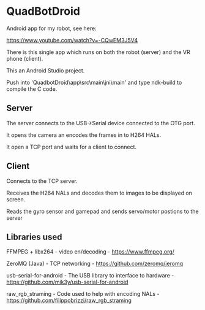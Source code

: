# QuadBotDroid

Android app for my robot, see here:

https://www.youtube.com/watch?v=-CQwEM3J5V4

There is this single app which runs on both the robot (server) and the VR phone (client).

This an Android Studio project.

Push into 'QuadbotDroid\app\src\main\jni\main' and type ndk-build to compile the C code.


## Server

The server connects to the USB->Serial device connected to the OTG port.

It opens the camera an encodes the frames in to H264 HALs.

It open a TCP port and waits for a client to connect.

## Client

Connects to the TCP server.

Receives the H264 NALs and decodes them to images to be displayed on screen.

Reads the gyro sensor and gamepad and sends servo/motor postions to the server

## Libraries used

FFMPEG + libx264 - video en/decoding - https://www.ffmpeg.org/

ZeroMQ (Java) - TCP networking - https://github.com/zeromq/jeromq

usb-serial-for-android - The USB library to interface to hardware - https://github.com/mik3y/usb-serial-for-android

raw_rgb_straming - Code used to help with encoding NALs - https://github.com/filippobrizzi/raw_rgb_straming

